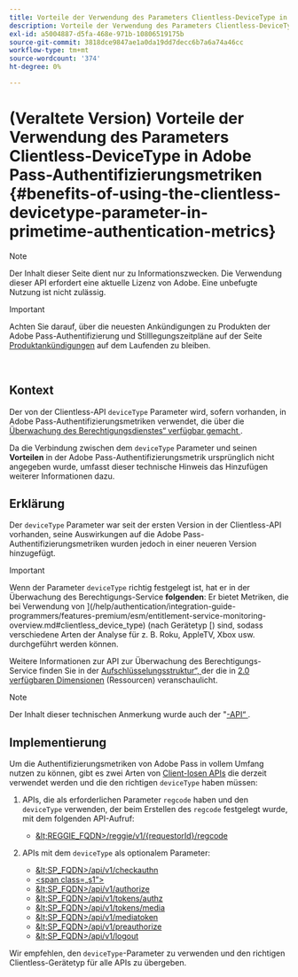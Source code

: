 ```yaml
---
title: Vorteile der Verwendung des Parameters Clientless-DeviceType in Adobe Pass-Authentifizierungsmetriken
description: Vorteile der Verwendung des Parameters Clientless-DeviceType in Adobe Pass-Authentifizierungsmetriken
exl-id: a5004887-d5fa-468e-971b-10806519175b
source-git-commit: 3818dce9847ae1a0da19dd7decc6b7a6a74a46cc
workflow-type: tm+mt
source-wordcount: '374'
ht-degree: 0%

---
```


# (Veraltete Version) Vorteile der Verwendung des Parameters Clientless-DeviceType in Adobe Pass-Authentifizierungsmetriken {#benefits-of-using-the-clientless-devicetype-parameter-in-primetime-authentication-metrics}

>[!NOTE]
>
>Der Inhalt dieser Seite dient nur zu Informationszwecken. Die Verwendung dieser API erfordert eine aktuelle Lizenz von Adobe. Eine unbefugte Nutzung ist nicht zulässig.

>[!IMPORTANT]
>
> Achten Sie darauf, über die neuesten Ankündigungen zu Produkten der Adobe Pass-Authentifizierung und Stilllegungszeitpläne auf der Seite [Produktankündigungen](/help/authentication/product-announcements.md) auf dem Laufenden zu bleiben.

</br>

## Kontext

Der von der Clientless-API `deviceType` Parameter wird, sofern vorhanden, in Adobe Pass-Authentifizierungsmetriken verwendet, die über die [Überwachung des Berechtigungsdienstes“ verfügbar gemacht ](/help/authentication/integration-guide-programmers/features-premium/esm/entitlement-service-monitoring-overview.md).

Da die Verbindung zwischen dem `deviceType` Parameter und seinen **Vorteilen** in der Adobe Pass-Authentifizierungsmetrik ursprünglich nicht angegeben wurde, umfasst dieser technische Hinweis das Hinzufügen weiterer Informationen dazu.

## Erklärung

Der `deviceType` Parameter war seit der ersten Version in der Clientless-API vorhanden, seine Auswirkungen auf die Adobe Pass-Authentifizierungsmetriken wurden jedoch in einer neueren Version hinzugefügt.



>[!IMPORTANT]
>
>Wenn der Parameter `deviceType` richtig festgelegt ist, hat er in der Überwachung des Berechtigungs-Service **folgenden**: Er bietet Metriken, die bei Verwendung von ](/help/authentication/integration-guide-programmers/features-premium/esm/entitlement-service-monitoring-overview.md#clientless_device_type) (nach Gerätetyp [) sind, sodass verschiedene Arten der Analyse für z. B. Roku, AppleTV, Xbox usw. durchgeführt werden können.


Weitere Informationen zur API zur Überwachung des Berechtigungs-Service finden Sie in der [Aufschlüsselungsstruktur“, ](/help/authentication/integration-guide-programmers/features-premium/esm/entitlement-service-monitoring-api.md#drill-down_tree) der die in [ 2.0 verfügbaren Dimensionen](/help/authentication/integration-guide-programmers/features-premium/esm/entitlement-service-monitoring-overview.md#esm_dimensions) (Ressourcen) veranschaulicht.

>[!NOTE]
>
>Der Inhalt dieser technischen Anmerkung wurde auch der &quot;[-API“ ](#clientless_device_type).




## Implementierung

Um die Authentifizierungsmetriken von Adobe Pass in vollem Umfang nutzen zu können, gibt es zwei Arten von [Client-losen APIs](#web_srvs_summary) die derzeit verwendet werden und die den richtigen `deviceType` haben müssen:

1. APIs, die als erforderlichen Parameter `regcode` haben und den `deviceType` verwenden, der beim Erstellen des `regcode` festgelegt wurde, mit dem folgenden API-Aufruf:
   - [\&lt;REGGIE\_FQDN\>/reggie/v1/{requestorId}/regcode](#reg_serv)

1. APIs mit dem `deviceType` als optionalem Parameter:
   - [\&lt;SP\_FQDN\>/api/v1/checkauthn](#check_authn_token)
   - [&lt;span class=„s1“>](#retrieve_authn_token)
   - [\&lt;SP\_FQDN\>/api/v1/authorize](#init_authz)
   - [\&lt;SP\_FQDN\>/api/v1/tokens/authz](#retrieve_authz_token)
   - [\&lt;SP\_FQDN\>/api/v1/tokens/media](#short_media)
   - [\&lt;SP\_FQDN\>/api/v1/mediatoken](#short_media)
   - [\&lt;SP\_FQDN\>/api/v1/preauthorize](#PreAuthZ_Resources)
   - [\&lt;SP\_FQDN\>/api/v1/logout](#init_logout)

Wir empfehlen, den `deviceType`-Parameter zu verwenden und den richtigen Clientless-Gerätetyp für alle APIs zu übergeben.

